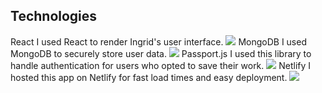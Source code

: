 ## Technologies

<div class="technologies grid">

<Brick use="/_bricks/atoms/tech.html">
	<TechName>React</TechName>
	<TechUse>
		I used React to render Ingrid's user interface.
	</TechUse>
	<TechLogo>
		<img src="/_assets/images/technologies/react.svg" />
	</TechLogo>
</Brick>

<Brick use="/_bricks/atoms/tech.html">
	<TechName>MongoDB</TechName>
	<TechUse>
		I used MongoDB to securely store user data.
	</TechUse>
	<TechLogo>
		<img src="/_assets/images/technologies/mongodb.svg" />
	</TechLogo>
</Brick>

<Brick use="/_bricks/atoms/tech.html">
	<TechName>Passport.js</TechName>
	<TechUse>
		I used this library to handle authentication for users who opted to save their work.
	</TechUse>
	<TechLogo>
		<img src="/_assets/images/technologies/passport.svg" />
	</TechLogo>
</Brick>

<Brick use="/_bricks/atoms/tech.html">
	<TechName>Netlify</TechName>
	<TechUse>
		I hosted this app on Netlify for fast load times and easy deployment.
	</TechUse>
	<TechLogo>
		<img src="/_assets/images/technologies/netlify.svg" />
	</TechLogo>
</Brick>

</div>